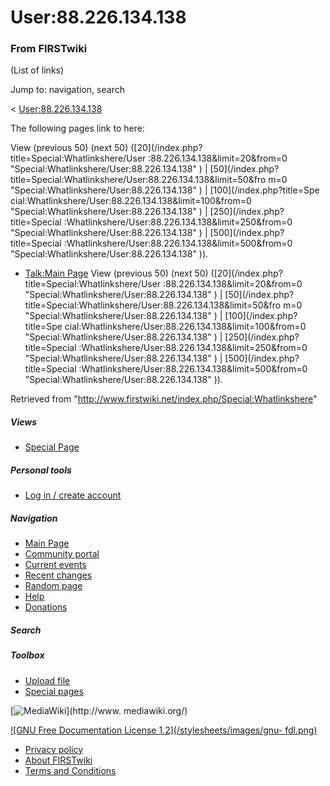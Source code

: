 # User:88.226.134.138

### From FIRSTwiki

(List of links)

Jump to: navigation, search

&lt; [User:88.226.134.138](/index.php?title=User:88.226.134.138&redirect=no
"User:88.226.134.138" )  

The following pages link to here:

View (previous 50) (next 50) ([20](/index.php?title=Special:Whatlinkshere/User
:88.226.134.138&limit=20&from=0 "Special:Whatlinkshere/User:88.226.134.138" )
| [50](/index.php?title=Special:Whatlinkshere/User:88.226.134.138&limit=50&fro
m=0 "Special:Whatlinkshere/User:88.226.134.138" ) | [100](/index.php?title=Spe
cial:Whatlinkshere/User:88.226.134.138&limit=100&from=0
"Special:Whatlinkshere/User:88.226.134.138" ) | [250](/index.php?title=Special
:Whatlinkshere/User:88.226.134.138&limit=250&from=0
"Special:Whatlinkshere/User:88.226.134.138" ) | [500](/index.php?title=Special
:Whatlinkshere/User:88.226.134.138&limit=500&from=0
"Special:Whatlinkshere/User:88.226.134.138" )).

  * [Talk:Main Page](/index.php/Talk:Main_Page "Talk:Main Page" )
View (previous 50) (next 50) ([20](/index.php?title=Special:Whatlinkshere/User
:88.226.134.138&limit=20&from=0 "Special:Whatlinkshere/User:88.226.134.138" )
| [50](/index.php?title=Special:Whatlinkshere/User:88.226.134.138&limit=50&fro
m=0 "Special:Whatlinkshere/User:88.226.134.138" ) | [100](/index.php?title=Spe
cial:Whatlinkshere/User:88.226.134.138&limit=100&from=0
"Special:Whatlinkshere/User:88.226.134.138" ) | [250](/index.php?title=Special
:Whatlinkshere/User:88.226.134.138&limit=250&from=0
"Special:Whatlinkshere/User:88.226.134.138" ) | [500](/index.php?title=Special
:Whatlinkshere/User:88.226.134.138&limit=500&from=0
"Special:Whatlinkshere/User:88.226.134.138" )).

Retrieved from "<http://www.firstwiki.net/index.php/Special:Whatlinkshere>"

##### Views

  * [Special Page](/index.php/Special:Whatlinkshere/User:88.226.134.138)

##### Personal tools

  * [Log in / create account](/index.php?title=Special:Userlogin&returnto=Special:Whatlinkshere)

[](/index.php/Main_Page "Main Page" )

##### Navigation

  * [Main Page](/index.php/Main_Page)
  * [Community portal](/index.php/FIRSTwiki:Community_portal)
  * [Current events](/index.php/Current_events)
  * [Recent changes](/index.php/Special:Recentchanges)
  * [Random page](/index.php/Special:Random)
  * [Help](/index.php/Help:Contents)
  * [Donations](/index.php/FIRSTwiki:Site_support)

##### Search



##### Toolbox

  * [Upload file](/index.php/Special:Upload)
  * [Special pages](/index.php/Special:Specialpages)

[![MediaWiki](/skins/common/images/poweredby_mediawiki_88x31.png)](http://www.
mediawiki.org/)

[![GNU Free Documentation License 1.2](/stylesheets/images/gnu-
fdl.png)](http://www.gnu.org/copyleft/fdl.html)

  * [Privacy policy](/index.php/FIRSTwiki:Privacy_policy "FIRSTwiki:Privacy policy" )
  * [About FIRSTwiki](/index.php/FIRSTwiki:About "FIRSTwiki:About" )
  * [Terms and Conditions](/index.php/FIRSTwiki:Terms_and_conditions "FIRSTwiki:Terms and conditions" )

